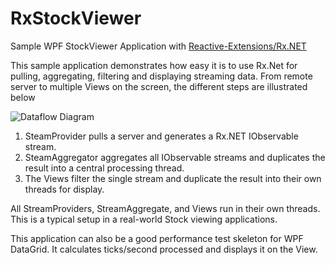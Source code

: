 # RxStockViewer
Sample WPF StockViewer Application with [Reactive-Extensions/Rx.NET](https://github.com/Reactive-Extensions/Rx.NET "Rx.NET Github Link")

This sample application demonstrates how easy it is to use Rx.Net for pulling, aggregating, filtering and displaying streaming data. From remote server to multiple Views on the screen, the different steps are illustrated below

![Dataflow Diagram](RxStockViewer.png)

1. SteamProvider pulls a server and generates a Rx.NET IObservable stream.
2. SteamAggregator aggregates all IObservable streams and duplicates the result into a central processing thread.
3. The Views filter the single stream and duplicate the result into their own threads for display.

All StreamProviders, StreamAggregate, and Views run in their own threads. This is a typical setup in a real-world Stock viewing applications.

This application can also be a good performance test skeleton for WPF DataGrid. It calculates ticks/second processed and displays it on the View.


